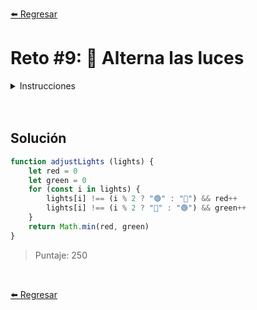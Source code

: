 [⬅️ Regresar](https://github.com/cosmoart/adventJS)

# Reto #9: 🚦 Alterna las luces

<details>
  <summary>Instrucciones</summary>

</br>

Están encendiendo las luces de Navidad 🎄 en la ciudad y, como cada año, ¡hay que arreglarlas!

Las luces son de dos colores: 🔴 y 🟢 . Para que el efecto sea el adecuado, siempre deben estar alternadas. Es decir, si la primera luz es roja, la segunda debe ser verde, la tercera roja, la cuarta verde, etc.

Nos han pedido que escribamos una función adjustLights que, dado un array de strings con el color de cada luz (representados con los emojis 🔴 para el rojo y 🟢 para el verde), devuelva el número mínimo de luces que hay que cambiar para que estén los colores alternos.

```js
adjustLights(['🟢', '🔴', '🟢', '🟢', '🟢'])
// -> 1 (cambias la cuarta luz a 🔴)

adjustLights(['🔴', '🔴', '🟢', '🔴', '🟢'])
// -> 1 (cambia la primera luz a verde)

adjustLights(['🔴', '🔴', '🟢', '🟢', '🔴'])
// -> 2 (cambias la segunda luz a 🟢 y la tercera a 🔴)

adjustLights(['🟢', '🔴', '🟢', '🔴', '🟢'])
// -> 0 (ya están alternadas)

adjustLights(['🔴', '🔴', '🔴'])
// -> 1 (cambias la segunda luz a 🟢)
```

</details>

<br/>
<br/>

## Solución

```js
function adjustLights (lights) {
	let red = 0
	let green = 0
	for (const i in lights) {
		lights[i] !== (i % 2 ? "🟢" : "🔴") && red++
		lights[i] !== (i % 2 ? "🔴" : "🟢") && green++
	}
	return Math.min(red, green)
}
```

> Puntaje: 250

<br/>

[⬅️ Regresar](https://github.com/cosmoart/adventJS)